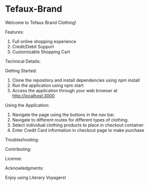 # Tefaux-Brand

 Welcome to Tefaux Brand Clothing!


Features:

1. Full online shopping experience
2. Credit/Debit Support
3. Customizable Shopping Cart


Technical Details:



Getting Started:

1. Clone the repository and install dependencies using npm install
2. Run the application using npm start
3. Access the application through your web browser at <http://localhost:3000>

Using the Application:

1. Navigate the page using the buttons in the nav bar.
2. Navigate to different routes for different types of clothing.
3. Select individual clothing products to place in checkout container
4. Enter Credit Card information in checkout page to make purchase



Troubleshooting:



Contributing:

License:



Acknowledgments:



Enjoy using Literary Voyagers!